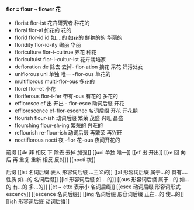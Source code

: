 #### flor = flour ~ flower 花

- florist flor-ist 花卉研究者 种花的
- floral flor-al 如花的 花的
- florid flor-id id 如....的 如花的 鲜艳的的 华丽的
- floridity flor-id-ity 绚丽 华丽
- floriculture flor-i-cultrue 养花 种花 
- floricultuist flor-i-cultur-ist 花卉栽培家
- defloration  de 除去 去掉- flor-ation  摘花 采花 奸污处女
- uniflorous uni 单独 唯一 -flor-ous  单花的
- multiflorous multi-flor-ous 多花的 
- floret  flor-et 小花
- floriferous flor-i-fer 带有-ous 有花的  多花的
- effloresce ef 出 开出 - flor-esce 动词后缀 开花
- efflorescence ef-flor-escenec 名词后缀 开花 开花期
- flourish flour-ish 动词后缀 繁荣 茂盛 兴旺 昌盛
- flourshing flour-sh-ing  繁荣的  兴旺的
- reflourish re-flour-ish 动词后缀  再繁荣 再兴旺
- noctiflorous nocti 夜 -flor 花-ous 夜间开花的


前缀
[[de   非 相反 下 除去 去掉 加强]]
[[uni 单独 唯一]]
[[ef 出 开出]]
[[re  回 向后  再 重复 重新 相反 反对]]
[[nocti 夜]]

后缀
[[ist  名词后缀 表人 形容词后缀 ...主义的]]
[[al 形容词后缀   属于...的  具有....性质  如...的   名词后缀]]
[[id 形容词后缀 如....的]]
[[ous 形容词后缀 属于...的 如...的 有...的 多...的]]
[[et  ~ ette 表示小 名词后缀]]
[[esce 动词后缀 形容词形式 escency]]
[[escence 名词后缀]]
[[ing  名词后缀 形容词后缀  正在...的 使...的]]
[[ish 形容词后缀  动词后缀]]